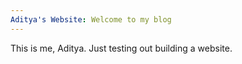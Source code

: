 ```yaml
---
Aditya's Website: Welcome to my blog
---
```


This is me, Aditya. Just testing out building a website.

